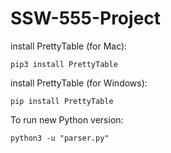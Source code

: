 # SSW-555-Project

install PrettyTable (for Mac): 
```console
pip3 install PrettyTable
```

install PrettyTable (for Windows): 
```console
pip install PrettyTable
```

To run new Python version:
```console
python3 -u "parser.py"
```
